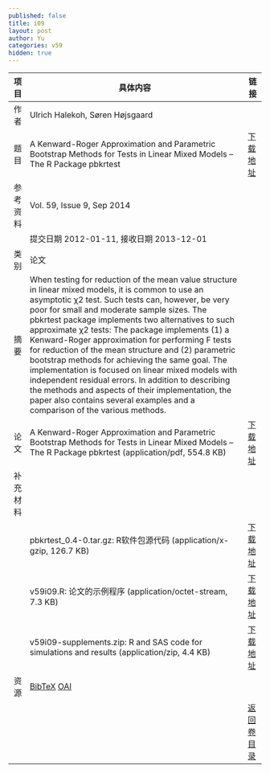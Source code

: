 ```yaml
---
published: false
title: i09
layout: post
author: Yu
categories: v59
hidden: true
---
```


| 项目 | 具体内容 | 链接 |
|---:|---|---|
| 作者 | Ulrich Halekoh, Søren  Højsgaard| |
| 题目 |A Kenward-Roger Approximation and Parametric Bootstrap Methods for Tests in Linear Mixed Models – The R Package pbkrtest | [下载地址](http://www.jstatsoft.org/v59/i09/paper) |
| 参考资料 |Vol. 59, Issue 9, Sep 2014 | |
| | 提交日期 2012-01-11, 接收日期 2013-12-01| | 
| 类别 | 论文| |
| 摘要 | When testing for reduction of the mean value structure in linear mixed models, it is common to use an asymptotic χ2 test. Such tests can, however, be very poor for small and moderate sample sizes. The pbkrtest package implements two alternatives to such approximate χ2 tests: The package implements (1) a Kenward-Roger approximation for performing F tests for reduction of the mean structure and (2) parametric bootstrap methods for achieving the same goal. The implementation is focused on linear mixed models with independent residual errors. In addition to describing the methods and aspects of their implementation, the paper also contains several examples and a comparison of the various methods.| |
| 论文 | A Kenward-Roger Approximation and Parametric Bootstrap Methods for Tests in Linear Mixed Models – The R Package pbkrtest  (application/pdf, 554.8 KB)| [下载地址](http://www.jstatsoft.org/v59/i09/paper) |
| 补充材料 | | |
| |pbkrtest_0.4-0.tar.gz:  R软件包源代码  (application/x-gzip, 126.7 KB)|  [下载地址](http://www.jstatsoft.org/v59/i09/supp/1) |
| |v59i09.R:               论文的示例程序  (application/octet-stream, 7.3 KB)|  [下载地址](http://www.jstatsoft.org/v59/i09/supp/2) |
| |v59i09-supplements.zip: R and SAS code for simulations and results  (application/zip, 4.4 KB)|  [下载地址](http://www.jstatsoft.org/v59/i09/supp/3) |
| 资源 | [BibTeX](http://www.jstatsoft.org/v59/i09/bibtex) [OAI](http://www.jstatsoft.org/oai?verb=GetRecord&identifier=oai.jstatsoft/v59/i09&prefix=oai_dc)| |
| |  | [返回卷目录]({{site.baseurl}}/volume/v59.html) |